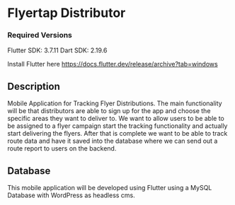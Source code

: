 # Flyertap Distributor
### Required Versions
Flutter SDK: 3.7.11
Dart SDK: 2.19.6

Install Flutter here https://docs.flutter.dev/release/archive?tab=windows

## Description
Mobile Application for Tracking Flyer Distributions. The main functionality will be that distributors are able to sign up for the app and choose the specific areas they want to deliver to. We want to allow users to be able to be assigned to a flyer campaign start the tracking functionality and actually start delivering the flyers. After that is complete we want to be able to track route data and have it saved into the database where we can send out a route report to users on the backend.


## Database
This mobile application will be developed using Flutter using a MySQL Database with  WordPress as headless cms.

